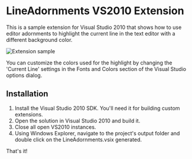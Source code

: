 # LineAdornments VS2010 Extension

This is a sample extension for Visual Studio 2010 that shows how to 
use editor adornments to highlight the current line in the text editor
with a different background color.

![Extension sample](http://winterdom.com/wp-content/uploads/2009/06/vs10_clh_1_thumb.png)

You can customize the colors used for the highlight by changing the
'Current Line' settings in the Fonts and Colors section of the Visual Studio
options dialog.

## Installation

1. Install the Visual Studio 2010 SDK. You'll need it for building custom
   extensions.
2. Open the solution in Visual Studio 2010 and build it.
3. Close all open VS2010 instances.
3. Using Windows Explorer, navigate to the project's output folder and double
   click on the LineAdornments.vsix generated.

That's it!
